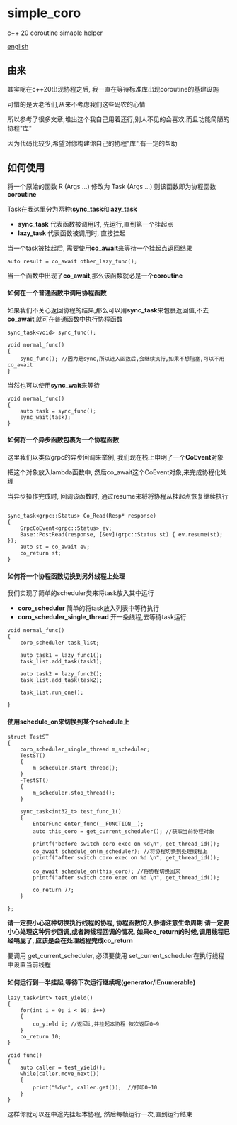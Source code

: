 # simple_coro
c++ 20 coroutine simaple helper

[english](README_en.md)

## 由来
其实呢在c++20出现协程之后, 我一直在等待标准库出现coroutine的基建设施

可惜的是大老爷们,从来不考虑我们这些码农的心情

所以参考了很多文章,堆出这个我自己用着还行,别人不见的会喜欢,而且功能简陋的协程"库"

因为代码比较少,希望对你构建你自己的协程"库",有一定的帮助


## 如何使用

将一个原始的函数 R (Args ...) 修改为 Task<R> (Args ...) 则该函数即为协程函数**coroutine**

Task在我这里分为两种:**sync_task**和l**azy_task**
- **sync_task** 代表函数被调用时, 先运行,直到第一个挂起点
- **lazy_task** 代表函数被调用时, 直接挂起

当一个task被挂起后, 需要使用**co_await**来等待一个挂起点返回结果

```
auto result = co_await other_lazy_func();
```

当一个函数中出现了**co_await**,那么该函数就必是一个**coroutine**


#### 如何在一个普通函数中调用协程函数
如果我们不关心返回协程的结果,那么可以用**sync_task**来包裹返回值,不去**co_await**,就可在普通函数中执行协程函数

```
sync_task<void> sync_func();

void normal_func()
{
    sync_func(); //因为是sync,所以进入函数后,会继续执行,如果不想阻塞,可以不用co_await
}

```


当然也可以使用**sync_wait**来等待
```
void normal_func()
{
    auto task = sync_func();
    sync_wait(task);
}

```


#### 如何将一个异步函数包裹为一个协程函数

这里我们以类似grpc的异步回调来举例, 我们现在栈上申明了一个**CoEvent**对象

把这个对象放入lambda函数中, 然后co_await这个CoEvent对象,来完成协程化处理

当异步操作完成时, 回调该函数时, 通过resume来将将协程从挂起点恢复继续执行

```

sync_task<grpc::Status> Co_Read(Resp* response)
{
    GrpcCoEvent<grpc::Status> ev;
    Base::PostRead(response, [&ev](grpc::Status st) { ev.resume(st); });
    auto st = co_await ev;
    co_return st;
}

```


#### 如何将一个协程函数切换到另外线程上处理

我们实现了简单的scheduler类来将task放入其中运行

- **coro_scheduler** 简单的将task放入列表中等待执行
- **coro_scheduler_single_thread** 开一条线程,去等待task运行

```
void normal_func()
{
    coro_scheduler task_list;

    auto task1 = lazy_func1();
    task_list.add_task(task1);

    auto task2 = lazy_func2();
    task_list.add_task(task2);

    task_list.run_one();

}
```

#### 使用schedule_on来切换到某个schedule上
```
struct TestST
{
    coro_scheduler_single_thread m_scheduler;
    TestST()
    {
        m_scheduler.start_thread();
    }
    ~TestST()
    {
        m_scheduler.stop_thread();
    }

    sync_task<int32_t> test_func_1()
    {
        EnterFunc enter_func(__FUNCTION__);
        auto this_coro = get_current_scheduler(); //获取当前协程对象

        printf("before switch coro exec on %d\n", get_thread_id());
        co_await schedule_on(m_scheduler); //将协程切换到处理线程上
        printf("after switch coro exec on %d \n", get_thread_id());

        co_await schedule_on(this_coro); //将协程切换回来
        printf("after switch coro exec on %d \n", get_thread_id());

        co_return 77;
    }

};

```
**请一定要小心这种切换执行线程的协程, 协程函数的入参请注意生命周期**
**请一定要小心处理这种异步回调,或者跨线程回调的情况, 如果co_return的时候,调用线程已经嗝屁了, 应该是会在处理线程完成co_return**

要调用 get_current_scheduler, 必须要使用 set_current_scheduler在执行线程中设置当前线程

#### 如何运行到一半挂起,等待下次运行继续呢(generator/IEnumerable)

```
lazy_task<int> test_yield()
{
    for(int i = 0; i < 10; i++)
    {
        co_yield i; //返回i,并挂起本协程 依次返回0~9
    }
    co_return 10;
}

void func()
{
    auto caller = test_yield();
    while(caller.move_next()) 
    {
        print("%d\n", caller.get());  //打印0~10
    }
}

```
这样你就可以在中途先挂起本协程, 然后每帧运行一次,直到运行结束